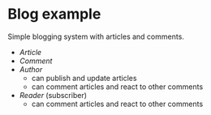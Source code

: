 # Blog example

Simple blogging system with articles and comments.

- *Article*
- *Comment*
- *Author*
  - can publish and update articles
  - can comment articles and react to other comments
- *Reader* (subscriber)
  - can comment articles and react to other comments
